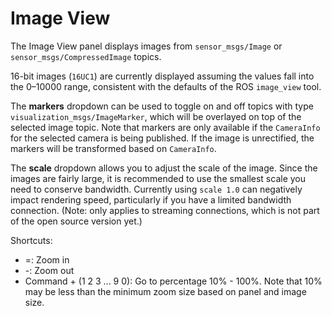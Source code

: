 # Image View

The Image View panel displays images from `sensor_msgs/Image` or `sensor_msgs/CompressedImage` topics.

16-bit images (`16UC1`) are currently displayed assuming the values fall into the 0&ndash;10000 range, consistent with the defaults of the ROS `image_view` tool.

The **markers** dropdown can be used to toggle on and off topics with type `visualization_msgs/ImageMarker`, which will be overlayed on top of the selected image topic. Note that markers are only available if the `CameraInfo` for the selected camera is being published. If the image is unrectified, the markers will be transformed based on `CameraInfo`.

The **scale** dropdown allows you to adjust the scale of the image. Since the images are fairly large, it is recommended to use the smallest scale you need to conserve bandwidth. Currently using `scale 1.0` can negatively impact rendering speed, particularly if you have a limited bandwidth connection. (Note: only applies to streaming connections, which is not part of the open source version yet.)

Shortcuts:

- =: Zoom in
- -: Zoom out
- Command + (1 2 3 ... 9 0): Go to percentage 10% - 100%. Note that 10% may be less than the minimum zoom size based on panel and image size.
